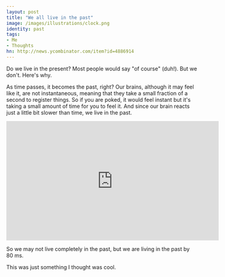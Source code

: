 ```yaml
---
layout: post
title: "We all live in the past"
image: /images/illustrations/clock.png
identity: past
tags:
- Me
- Thoughts
hn: http://news.ycombinator.com/item?id=4886914
---
```



Do we live in the present? Most people would say "of course" (duh!). But we don't. Here's why.

As time passes, it becomes the past, right? Our brains, although it may feel like it, are not instantaneous, meaning that they take a small fraction of a second to register things. So if you are poked, it would feel instant but it's taking a small amount of time for you to feel it. And since our brain reacts just a little bit slower than time, we live in the past.

<iframe width="560" height="315" src="http://www.youtube.com/embed/BTOODPf-iuc" frameborder="0" allowfullscreen></iframe>


So we may not live completely in the past, but we are living in the past by 80 ms.

This was just something I thought was cool.

